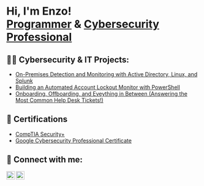 <h1>Hi, I'm Enzo! <br/><a href="https://github.com/miguelenzojimenez">Programmer</a> & <a href="https://www.linkedin.com/in/mecj/">Cybersecurity Professional</a></h1>

<h2>👨‍💻 Cybersecurity & IT Projects:</h2>

 - [On-Premises Detection and Monitoring with Active Directory, Linux, and Splunk](https://miguelenzojimenez.medium.com/on-premises-detection-monitoring-83fe3413d5eb)
 - [Building an Automated Account Lockout Monitor with PowerShell](https://medium.com/p/14bc378ab571)
 - [Onboarding, Offboarding, and Eveything in Between (Answering the Most Common Help Desk Tickets!)](https://medium.com/p/a5eeb0e45e91)

<h2>🎁 Certifications</h2>

 - [CompTIA Security+](https://github.com/user-attachments/files/16488715/CompTIA.Security%2B.pdf)
 - [Google Cybersecurity Professional Certificate](https://coursera.org/share/25e08e46436f9683fe45d607f9ea7eda)

<h2> 🤳 Connect with me:</h2>


[<img align="left" alt="JoshMadakor | LinkedIn" width="22px" src="https://cdn.jsdelivr.net/npm/simple-icons@v3/icons/linkedin.svg" />][linkedin]
[<img align="left" alt="JoshMadakor | LinkedIn" width="22px" src="https://cdn.jsdelivr.net/npm/simple-icons@v3/icons/medium.svg" />][medium]


[linkedin]: https://www.linkedin.com/in/mecj/
[medium]: https://miguelenzojimenez.medium.com/
